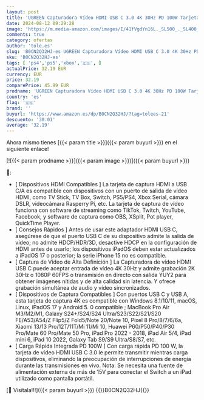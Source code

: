 ```yaml
---
layout: post
title: 'UGREEN Capturadora Vídeo HDMI USB C 3.0 4K 30Hz PD 100W Tarjeta Captura Vídeo 2K 30Hz 1080P 60FPS Grabación de Streaming en Bucle Compatible con Switch PS5 PS4 Xbox TV Stick DSLR iPad Pro PC'
date: 2024-08-12 09:29:28
image: 'https://m.media-amazon.com/images/I/41fVgdYn16L._SL500_._SL400_.jpg'
comments: true
category: ofertas
author: 'tole.es'
slug: 'B0CN2Q32HJ-es UGREEN Capturadora Vídeo HDMI USB C 3.0 4K 30Hz PD 100W...'
sku: 'B0CN2Q32HJ-es'
tags: [ 'ps4','ps5','xbox','🇪🇸', ]
actualPrice: 32.19 EUR
currency: EUR
price: 32.19
comparePrice: 45.99 EUR
prodname: 'UGREEN Capturadora Vídeo HDMI USB C 3.0 4K 30Hz PD 100W Tarjeta Captura Vídeo 2K 30Hz 1080P 60FPS Grabación de Streaming en Bucle Compatible con Switch PS5 PS4 Xbox TV Stick DSLR iPad Pro PC'
country: 'es'
flag: '🇪🇸'
brand: ''
buyurl: 'https://www.amazon.es/dp/B0CN2Q32HJ/?tag=tolees-21'
descuento: '30.01'
average: '32.19'
---
```


Ahora mismo tienes [{{< param title >}}]({{< param buyurl >}}) en el siguiente enlace!

[![{{< param prodname >}}]({{< param image >}})]({{< param buyurl >}})

🔎:

- [ Dispositivos HDMI Compatibles ] La tarjeta de captura HDMI a USB C/A es compatible con dispositivos con un puerto de salida de vídeo HDMI, como TV Stick, TV Box, Switch, PS5/PS4, Xbox Serial, cámara DSLR, videocámara Rasperry Pi, etc. La tarjeta de captura de vídeo funciona con software de streaming como TikTok, Twitch, YouTube, Facebook, y software de captura como OBS, XSplit, Pot player, QuickTime Player.
- [ Consejos Rápidos ] Antes de usar este adaptador HDMI USB C, asegúrese de que el puerto USB C de su dispositivo admite la salida de vídeo; no admite HDCP/HDR/3D, desactive HDCP en la configuración de HDMI antes de usarlo; los dispositivos iPadOS deben estar actualizados a iPadOS 17 o posterior; la serie iPhone 15 no es compatible.
- [ Captura de Vídeo de Alta Definición ] La Capturadora de vídeo HDMI USB C puede aceptar entrada de vídeo 4K 30Hz y admite grabación 2K 30Hz o 1080P 60FPS o transmisión en directo con salida YUY2 para obtener imágenes nítidas y de alta calidad sin latencia. Y ofrece grabación simultánea de audio y vídeo sincronizados.
- [ Dispositivos de Captura Compatibles ] Con puertos USB C y USB A, esta tarjeta de captura 4K es compatible con Windows 8.1/10/11, macOS, Linux, iPadOS 17 y Android 5. 0 compatible ; MacBook Pro Air M3/M2/M1, Galaxy S24+/S24/S24 Ultra/S23/S22/S21/S20 FE/A53/A54/Z Flip5/Z Fold5/Note 20/Note 10, Pixel 8 Pro/8/7/6/6a, Xiaomi 13/13 Pro/12T/11T/Mi 11/Mi 10, Huawei P60/P50/P40/P30 Pro/Mate 60 Pro/Mate 50 Pro, iPad Pro 2022 - 2018, iPad Air 5/4, iPad mini 6, iPad 10 2022, Galaxy Tab S9/S9 Ultra/S8/S7, etc.
- [ Carga Rápida Integrada PD 100W ] Con carga rápida PD 100 W, la tarjeta de vídeo HDMI USB C 3.0 le permite transmitir mientras carga dispositivos, eliminando la preocupación de interrupciones de energía durante las transmisiones en vivo. Nota: Se necesita una fuente de alimentación externa de más de 15V para conectar el Switch a un iPad utilizado como pantalla portátil.

[🛒 Visítala!!!]({{< param buyurl >}})
{{<world>}}B0CN2Q32HJ{{</world>}}
